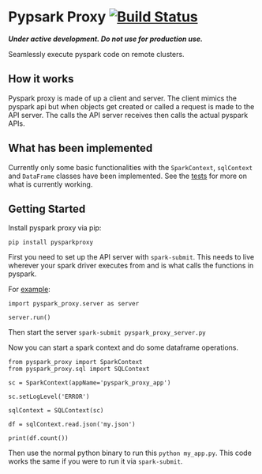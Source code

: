 # Pypsark Proxy [![Build Status](https://travis-ci.org/abronte/PysparkProxy.svg?branch=master)](https://travis-ci.org/abronte/PysparkProxy)
***Under active development. Do not use for production use.***

Seamlessly execute pyspark code on remote clusters.

## How it works
Pyspark proxy is made of up a client and server. The client mimics the pyspark api but when objects get created or called a request is made to the API server. The calls the API server receives then calls the actual pyspark APIs.

## What has been implemented
Currently only some basic functionalities with the `SparkContext`, `sqlContext` and `DataFrame` classes have been implemented. See the [tests](https://github.com/abronte/PysparkProxy/tree/master/tests) for more on what is currently working.

## Getting Started
Install pyspark proxy via pip:
```
pip install pysparkproxy
```

First you need to set up the API server with `spark-submit`. This needs to live wherever your spark driver executes from and is what calls the functions in pyspark.

For [example](https://github.com/abronte/PysparkProxy/blob/master/examples/pyspark_proxy_server.py):

```
import pyspark_proxy.server as server

server.run()
```

Then start the server `spark-submit pyspark_proxy_server.py`

Now you can start a spark context and do some dataframe operations.

```
from pyspark_proxy import SparkContext
from pyspark_proxy.sql import SQLContext

sc = SparkContext(appName='pyspark_proxy_app')

sc.setLogLevel('ERROR')

sqlContext = SQLContext(sc)

df = sqlContext.read.json('my.json')

print(df.count())
```

Then use the normal python binary to run this `python my_app.py`. This code works the same if you were to run it via `spark-submit`.
